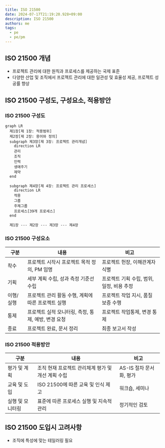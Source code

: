 ```yaml
---
title: ISO 21500
date: 2024-07-17T21:19:20.928+09:00
description: ISO 21500
authors: me
tags: 
  - pe
  - pe/pm 
---
```


## ISO 21500 개념

- 프로젝트 관리에 대한 원칙과 프로세스를 제공하는 국제 표준
- 다양한 산업 및 조직에서 프로젝트 관리에 대한 일관성 및 효율성 제공, 프로젝트 성공률 향상

## ISO 21500 구성도, 구성요소, 적용방안

### ISO 21500 구성도

```mermaid
graph LR
  제1장[제 1장: 적용범위]
  제2장[제 2장: 용어와 정의]
  subgraph 제3장[제 3장: 프로젝트 관리개념]
    direction LR
    관리
    조직
    인력
    생애주기
    제약
  end

  subgraph 제4장[제 4장: 프로젝트 관리 프로세스]
    direction LR
    적용
    그룹
    주제그룹
    프로세스[39개 프로세스]
  end

  제1장 --- 제2장 --- 제3장 --- 제4장
```

### ISO 21500 구성요소

| 구분 | 내용 | 비고 |
| --- | --- | --- |
| 착수 | 프로젝트 시작시 프로젝트 목적 정의, PM 임명 | 프로젝트 헌장, 이해관계자 식별 |
| 기획 | 세부 계획 수립, 성과 측정 기준선 수립 | 프로젝트 기획 수립, 범위, 일정, 비용 추정 |
| 이행/실행 | 프로젝트 관리 활동 수행, 계획에 따른 프로젝트 실행 | 프로젝트 작업 지시, 품질 보증 수행 |
| 통제 | 프로젝트 실적 모니터링, 측정, 통제, 예방, 변경 요청 | 프로젝트 작업통제, 변경 통제 |
| 종료 | 프로젝트 완료, 문서 정리 | 최종 보고서 작성 |

### ISO 21500 적용방안

| 구분 | 내용 | 비고 |
| --- | --- | --- |
| 평가 및 계획 | 조직 현재 프로젝트 관리체계 평가 및 개선 계획 수립 | AS-IS 절차 문서화, 평가 |
| 교육 및 도입 | ISO 21500에 따른 교육 및 인식 제고 | 워크숍, 세미나 |
| 실행 및 모니터링 | 표준에 따른 프로세스 실행 및 지속적 관리 | 정기적인 검토 |

## ISO 21500 도입시 고려사항

- 조직에 특성에 맞는 테일러링 필요
